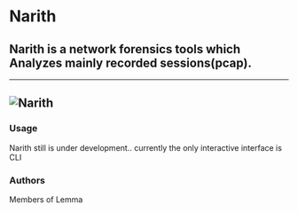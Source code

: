 # Narith #
## Narith is a network forensics tools which Analyzes mainly recorded sessions(pcap). ##
---

![Narith](http://www.mediafire.com/convkey/aa39/auo21bj477cqom2fg.jpg)
---

### Usage ###
Narith still is under development.. currently the only interactive interface is CLI


### Authors ###
Members of Lemma

